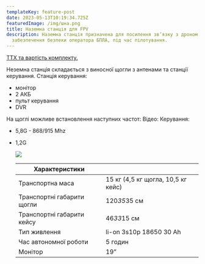 ```yaml
---
templateKey: feature-post
date: 2023-05-13T10:19:34.725Z
featuredImage: /img/шна.png
title: Наземна станція для FPV
description: Наземна станція призначена для посилення зв’язку з дроном та
  забезпечення безпеки оператора БПЛА, під час пілотування.
---
```

<a href="https://drive.google.com/file/d/1nZrIeBLhkmqJeqc4jdbpWjJrcfD4ryI3/view?usp=share_link">ТТХ та вартість комплекту.</a>

Неземна станція складається з виносної щогли з
антенами та станції керування.
Станція керування:

* монітор
* 2 АКБ
* пульт керування
* DVR

На щоглі можливе встановлення наступних частот:
Відео: Керування:

* 5,8G - 868/915 Mhz
* 1,2G

  ![](/img/фон-копія.png)


  | Характеристики        |            |
  | --------------------- | ---------- |
  | Транспортна маса          |15 кг (4,5 кг щогла, 10,5 кг кейс)       |
  | Транспортні габарити щогли| 120*35*35 см   |
  | Транспортні габарити кейсу| 46*33*15 см |
  | Тип живлення              | li-on 3s10p 18650 30 Ah  | 
  | Час автономної роботи     | 5 годин     |
  | Монітор                   | 19”      |
